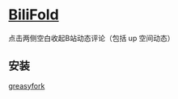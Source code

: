 # [BiliFold](https://github.com/F-park/BiliFold)
点击两侧空白收起B站动态评论（包括 up 空间动态）

## 安装
[greasyfork](https://update.greasyfork.org/scripts/509129/BiliFold%20-%20%E6%94%B6%E8%B5%B7%E5%8A%A8%E6%80%81%E8%AF%84%E8%AE%BA.user.js)
